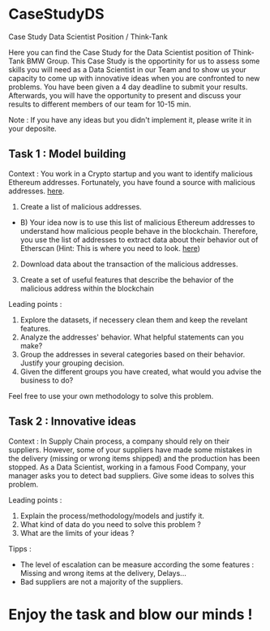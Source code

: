 # CaseStudyDS
Case Study Data Scientist Position / Think-Tank

Here you can find the Case Study for the Data Scientist position of Think-Tank BMW Group. 
This Case Study is the opportinity for us to assess some skills you will need as a Data Scientist in our Team and to show us your capacity to come up with innovative ideas when you are confronted to new problems. 
You have been given a 4 day deadline to submit your results. Afterwards, you will have the opportunity to present and discuss your results to different members of our team for 10-15 min.

Note : If you have any ideas but you didn't implement it, please write it in your deposite. 


## Task 1 : Model building

Context :  You work in a Crypto startup and you want to identify malicious Ethereum addresses. Fortunately, you have found a source with malicious addresses. [here](https://github.com/AmelieGuehoBMW/CaseStudyDS/blob/main/Malicious%20addresses.txt).

1) Create a list of malicious addresses.
- B) Your idea now is to use this list of malicious Ethereum addresses to understand how malicious people behave in the blockchain. Therefore, you use the list of addresses to extract data about their behavior out of Etherscan (Hint: This is where you need to look. [here](https://docs.etherscan.io/api-endpoints/accounts#get-a-list-of-normal-transactions-by-address))

2) Download data about the transaction of the malicious addresses. 

3) Create a set of useful features that describe the behavior of the malicious address within the blockchain

Leading points :

1) Explore the datasets, if necessery clean them and keep the revelant features. 
2) Analyze the addresses' behavior. What helpful statements can you make?  
3) Group the addresses in several categories based on their behavior. Justify your grouping decision. 
4) Given the different groups you have created, what would you advise the business to do?  
 
Feel free to use your own methodology to solve this problem. 


## Task 2 : Innovative ideas

Context : In Supply Chain process, a company should rely on their suppliers. However, some of your suppliers have made some mistakes in the delivery (missing or wrong items shipped) and the production has been stopped. As a Data Scientist, working in a famous Food Company, your manager asks you to detect bad suppliers. Give some ideas to solves this problem. 

Leading points : 

1) Explain the process/methodology/models and justify it.
2) What kind of data do you need to solve this problem ? 
3) What are the limits of your ideas ?


Tipps : 
- The level of escalation can be measure according the some features : Missing and wrong items at the delivery, Delays...
- Bad suppliers are not a majority of the suppliers. 


# Enjoy the task and blow our minds !




<!-- Hidden Comments

# seeee later if keep it or not


Context :  You work in a Crypto startup and you want to predict malicious Ethereum addresses. Fortunately, you have already a dataset of malicious adresses that you can find [here](https://link-url-here.org). 

Leading points :

1) Explore the dataset, if necessery clean it and keep the revelant features. 
2) Analyze the addresses' behavior. What helpful statements can you make?  
3) Train a prediction model that predicts maliciousness based on financial behavior. How good does your model perform? How would you tweak it?
4) Given the prediction you have created, what would you advise the business to do?  


Context : In Supply Chain process, a company should rely on their suppliers. However, some of your suppliers have made some mistakes in the delivery (missing or wrong items shipped) and the production has been stopped. As a Data Scientist, working in a famous Food Company, your manager asks you to predict the number of wrong deliveries. Give some ideas to solves this problem. 

Leading points : 

1) Explain the process/methodology/models and justify it.
2) What kind of data do you need to solve this problem ? 
3) What are the limits of your ideas ?


Tipps : 
- 
- 
-->
